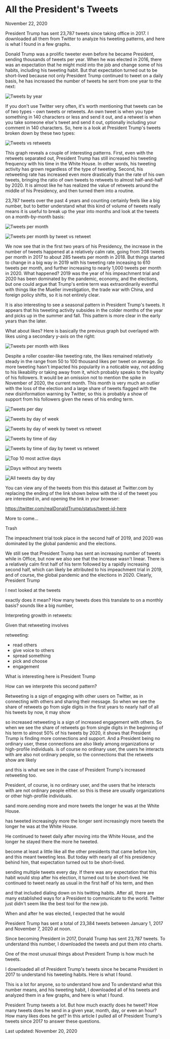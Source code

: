 # All the President's Tweets #

November 22, 2020

President Trump has sent 23,787 tweets since taking office in 2017. I downloaded all them from Twitter to analyze his tweeting patterns, and here is what I found in a few graphs. 

Donald Trump was a prolific tweeter even before he became President, sending thousands of tweets per year. When he was elected in 2016, there was an expectation that he might mold into the job and change some of his habits, including his tweeting habit. But that expectation turned out to be short-lived because not only President Trump continued to tweet on a daily basis, he has increased the number of tweets he sent from one year to the next:

![Tweets by year][plt1]

If you don't use Twitter very often, it's worth mentioning that tweets can be of two types - own tweets or retweets. An own tweet is when you type something in 140 characters or less and send it out, and a retweet is when you take someone else's tweet and send it out, optionally including your comment in 140 characters. So, here is a look at President Trump's tweets broken down by these two types: 

![Tweets vs retweets][plt2]

This graph reveals a couple of interesting patterns. First, even with the retweets separated out, President Trump has still increased his tweeting frequency with his time in the White House. In other words, his tweeting activity has grown regardless of the type of tweeting. Second, his retweeting rate has increased even more drastically than the rate of his own tweets, bringing the ratio of own tweets to retweets to almost half-and-half by 2020. It is almost like he has realized the value of retweets around the middle of his Presidency, and then turned them into a routine. 


23,787 tweets over the past 4 years and counting certainly feels like a big number, but to better understand what this kind of volume of tweets really means it is useful to break up the year into months and look at the tweets on a month-by-month basis:

![Tweets per month][plt4]

![Tweets per month by tweet vs retweet][plt5]

We now see that in the first two years of his Presidency, the increase in the number of tweets happened at a relatively calm rate, going from 208 tweets per month in 2017 to about 285 tweets per month in 2018. But things started to change in a big way in 2019 with his tweeting rate inceasing to 610 tweets per month, and further increasing to nearly 1,000 tweets per month in 2020. What happened? 2019 was the year of his impeachment trial and 2020 has been dominated by the pandemic, economy, and the elections, but one could argue that Trump's entire term was extraordinarily eventful with things like the Mueller investigation, the trade war with China, and foreign policy shifts, so it is not entirely clear.

It is also interesting to see a seasonal pattern in President Trump's tweets. It appears that his tweeting activity subsides in the colder months of the year and picks up in the summer and fall. This pattern is more clear in the early years than the later.  

What about likes? Here is basically the previous graph but overlayed with likes using a secondary y-axis on the right:

![Tweets per month with likes][plt6]

Despite a roller coaster-like tweeting rate, the likes remained relatively steady in the range from 50 to 100 thousand likes per tweet on average. So more tweeting hasn't impacted his popularity in a noticable way, not adding to his likeability or taking away from it, which probably speaks to the loyalty of his followers. It would be an omission not to mention the spike in November of 2020, the current month. This month is very much an outlier with the loss of the election and a large share of tweets flagged with the new disinformation warning by Twitter, so this is probably a show of support from his followers given the news of his ending term.


![Tweets per day][plt3]



![Tweets by day of week][plt7]

![Tweets by day of week by tweet vs retweet][plt8]

![Tweets by time of day][plt9]

![Tweets by time of day by tweet vs retweet][plt10]

![Top 10 most active days][plt11]

![Days without any tweets][plt12]

![All tweets day by day][plt13]

You can view any of the tweets from this this dataset at Twitter.com by replacing the ending of the link shown below with the id of the tweet you are interested in, and opening the link in your browser:

https://twitter.com/realDonaldTrump/status/tweet-id-here

More to come...



Trash




The impeachment trial took place in the second half of 2019, and 2020 was dominated by the global pandemic and the elections.  

 We still see that President Trump has sent an increasing number of tweets while in Office, but now we also see that the increase wasn't linear. There is a relatively calm first half of his term followed by a rapidly increasing second half, which can likely be attributed to his impeachment trial in 2019, and of course, the global pandemic and the elections in 2020. Clearly, President Trump 


I next looked at the tweets

 exactly does it mean? How many tweets does this translate to on a monthly basis?  sounds like a big number, 




Interpreting growith in retweets:

Given that retweeting involves 

retweeting:
- read others
- give voice to others
- spread something
- pick and choose
- engagement


What is interesting here is President Trump 


>>>

How can we interprete this second pattern?

Retweeting is a sign of engaging with other users on Twitter, as in connecting with others and sharing their message. So when we see the share of retweets go from sigle digits in the first years to nearly half of all his tweets by now, it may show   

so increased retweeting is a sign of increased engagement with others. So when we see the share of retweets go from single digits in the beginning of his term to almost 50% of his tweets by 2020, it shows that President Trump is finding more connections and support. And a President being no ordinary user, these connections are also likely among organizations or high-profile individuals. 
is of course no ordinary user, the users he interacts with are also not ordinary people, so the connections that the retweets show are likely  

 and this is what we see in the case of President Trump's increased retweeting too.

 President, of course, is no ordinary user, and the users that he interacts with are not ordinary people either.  so this is     these are usually organizations or other high-profile individuals.

>>>

 

sand more.oending more and more tweets the longer he was at the White House. 

has tweeted increasingly more the longer sent increasingly more tweets the longer he was at the White House. 

He continued to tweet daily after moving into the White House, and the longer he stayed there the more he tweeted. 


 become at least a little like all the other presidents that came before him, and this meant tweeting less. But today with nearly all of his presidency behind him, that expectation turned out to be short-lived. 

sending multiple tweets every day. If there was any expectation that this habit would stop after his election, it turned out to be short-lived. He continued to tweet nearly as usual in the first half of his term, and then 



and that included dialing down on his twitting habits. After all, there are many established ways for a President to communicate to the world. Twitter just didn't seem like the best tool for the new job.
 
  When and after he was elected, I expected that he would 

President Trump has sent a total of 23,384 tweets between January 1, 2017 and November 7, 2020 at noon. 

Since becoming President in 2017, Donald Trump has sent 23,787 tweets. To understand this number, I downloaded the tweets and put them into charts.

One of the most unusual things about President Trump is how much he tweets.

I downloaded all of President Trump's tweets since he became President in 2017 to understand his tweeting habits. Here is what I found. 

This is a lot for anyone, so to understand how and To understand what this number means, and his tweeting habit, I downloaded all of his tweets and analyzed them in a few graphs, and here is what I found.

President Trump tweets a lot. But how much exactly does he tweet? How many tweets does he send in a given year, month, day, or even an hour? How many likes does he get? In this article I pulled all of President Trump's tweets since 2017 to answer these questions. 




Last updated: November 20, 2020

[plt1]: images/plt_01.png
[plt2]: images/plt_02.png
[plt3]: images/plt_03.png
[plt4]: images/plt_04.png
[plt5]: images/plt_05.png
[plt6]: images/plt_06.png
[plt7]: images/plt_07.png
[plt8]: images/plt_08.png
[plt9]: images/plt_09.png
[plt10]: images/plt_10.png
[plt11]: images/plt_11.png
[plt12]: images/plt_12.png
[plt13]: images/plt_13.png

